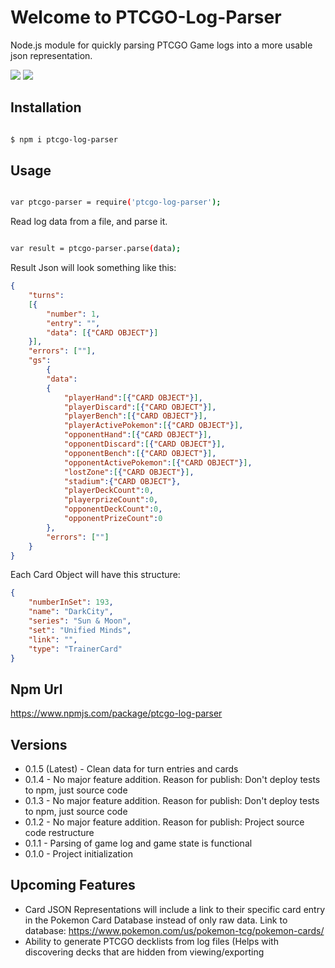 
#  Welcome to PTCGO-Log-Parser
Node.js module for quickly parsing PTCGO Game logs into a more usable json representation.
<p align="left">
  <img src="https://img.shields.io/npm/v/ptcgo-log-parser.svg?color=blue" />
  <img src="https://github.com/AugustDailey/Ptcgo-Log-Parser/workflows/PTCGO%20Log%20Parser%20CI/badge.svg" />
</p>

##  Installation

```bash

$ npm i ptcgo-log-parser

```
##  Usage

```bash

var ptcgo-parser = require('ptcgo-log-parser');

```

Read log data from a file, and parse it.

```bash

var result = ptcgo-parser.parse(data);

```
Result Json will look something like this:
```json
{
	"turns": 
	[{ 
		"number": 1, 
		"entry": "", 
		"data": [{"CARD OBJECT"}]
	}],
	"errors": [""],
  	"gs":
    	{ 
		"data":
		{
			"playerHand":[{"CARD OBJECT"}],
			"playerDiscard":[{"CARD OBJECT"}],
			"playerBench":[{"CARD OBJECT"}],
			"playerActivePokemon":[{"CARD OBJECT"}],
			"opponentHand":[{"CARD OBJECT"}],
			"opponentDiscard":[{"CARD OBJECT"}],
			"opponentBench":[{"CARD OBJECT"}],
			"opponentActivePokemon":[{"CARD OBJECT"}],
			"lostZone":[{"CARD OBJECT"}],
			"stadium":{"CARD OBJECT"},
			"playerDeckCount":0,
			"playerprizeCount":0,
			"opponentDeckCount":0,
			"opponentPrizeCount":0
		},
		"errors": [""]
	}
}
```
Each Card Object will have this structure:
```json
{ 
	"numberInSet": 193,
	"name": "DarkCity",
	"series": "Sun & Moon",
	"set": "Unified Minds",
	"link": "",
	"type": "TrainerCard" 
}
```

## Npm Url
https://www.npmjs.com/package/ptcgo-log-parser

## Versions
- 0.1.5 (Latest) - Clean data for turn entries and cards
- 0.1.4 - No major feature addition. Reason for publish: Don't deploy tests to npm, just source code
- 0.1.3 - No major feature addition. Reason for publish: Don't deploy tests to npm, just source code
- 0.1.2 - No major feature addition. Reason for publish: Project source code restructure
- 0.1.1 - Parsing of game log and game state is functional
- 0.1.0 - Project initialization

##  Upcoming Features
- Card JSON Representations will include a link to their specific card entry in the Pokemon Card Database instead of only raw data. Link to database: https://www.pokemon.com/us/pokemon-tcg/pokemon-cards/
- Ability to generate PTCGO decklists from log files (Helps with discovering decks that are hidden from viewing/exporting
